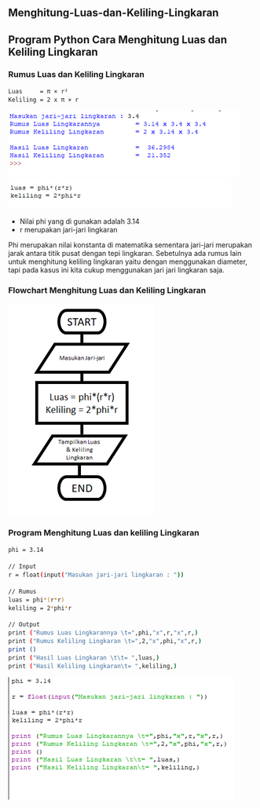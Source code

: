 ## Menghitung-Luas-dan-Keliling-Lingkaran

## Program Python Cara Menghitung Luas dan Keliling Lingkaran

### Rumus Luas dan Keliling Lingkaran

```bash
Luas     = π × r²
Keliling = 2 x π × r
```
![IMG 2](screenshot/2.png)
![IMG 1](screenshot/3.png)

- Nilai phi yang di gunakan adalah 3.14
- r merupakan jari-jari lingkaran</p>

<p>Phi merupakan nilai konstanta di matematika sementara jari-jari merupakan jarak antara titik pusat dengan tepi lingkaran. Sebetulnya ada rumus lain untuk menghitung keliling lingkaran yaitu dengan menggunakan diameter, tapi pada kasus ini kita cukup menggunakan jari jari lingkaran saja.</p>

### Flowchart Menghitung Luas dan Keliling Lingkaran

![IMG 3](screenshot/1.png)

### Program Menghitung Luas dan keliling Lingkaran

```bash
phi = 3.14

// Input
r = float(input("Masukan jari-jari lingkaran : "))

// Rumus
luas = phi*(r*r)
keliling = 2*phi*r

// Output
print ("Rumus Luas Lingkarannya \t=",phi,"x",r,"x",r,)
print ("Rumus Keliling Lingkaran \t=",2,"x",phi,"x",r,)
print ()
print ("Hasil Luas Lingkaran \t\t= ",luas,)
print ("Hasil Keliling Lingkaran\t= ",keliling,)
```

![IMG 4](screenshot/6.png)





